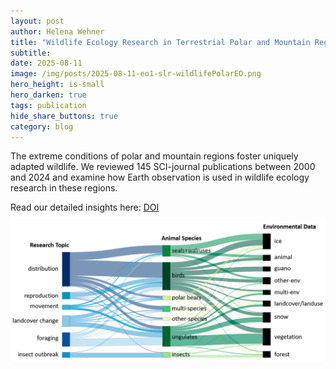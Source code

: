 ```yaml
---
layout: post
author: Helena Wehner
title: "Wildlife Ecology Research in Terrestrial Polar and Mountain Regions - A Systematic Review of Satellite-Based Earth Observation Applications"
subtitle: 
date: 2025-08-11
image: /img/posts/2025-08-11-eo1-slr-wildlifePolarEO.png
hero_height: is-small
hero_darken: true
tags: publication
hide_share_buttons: true
category: blog
---
```

The extreme conditions of polar and mountain regions foster uniquely adapted wildlife.
We reviewed 145 SCI-journal publications between 2000 and 2024 and examine how Earth observation is used in wildlife ecology research in these regions.

Read our detailed insights here: [DOI](https://doi.org/10.3390/rs17162780)

![](/img/posts/2025-08-11-eo1-slr-wildlifePolarEO.png)
